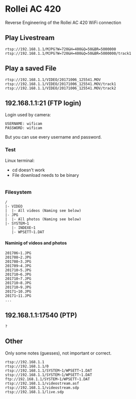 # Rollei AC 420
Reverse Engineering of the Rollei AC 420 WiFi connection

## Play Livestream
```
rtsp://192.168.1.1/MJPG?W=720&H=400&Q=50&BR=5000000
rtsp://192.168.1.1/MJPG?W=720&H=400&Q=50&BR=5000000/track1
```

## Play a saved File
```
rtsp://192.168.1.1/VIDEO/20171006_125541.MOV
rtsp://192.168.1.1/VIDEO/20171006_125541.MOV/track1
rtsp://192.168.1.1/VIDEO/20171006_125541.MOV/track2
```

## 192.168.1.1:21 (FTP login)

Login used by camera:
```
USERNAME: wificam
PASSWORD: wificam
```
But you can use every username and password.

### Test
Linux terminal:
* cd doesn't work
* File download needs to be binary
```

```

### Filesystem
```
/
|- VIDEO
|  |- All videos (Naming see below)
|- JPG
|  |- All photos (Naming see below)
|- SYSTEM~1
   |- INDEXE~1
   |- WPSETT~1.DAT
```

#### Naminig of videos and photos
```
201706~1.JPG
201708~2.JPG
201708~3.JPG
201709~4.JPG
201710~5.JPG
201710~6.JPG
201710~7.JPG
201710~8.JPG
201710~9.JPG
20171~10.JPG
20171~11.JPG
...
```

## 192.168.1.1:17540 (PTP)
```
?
```

## Other
Only some notes (guesses), not important or correct.
```
rtsp://192.168.1.1
rtsp://192.168.1.1/0
rtsp://192.168.1.1/SYSTEM~1/WPSETT~1.DAT
stsp://192.168.1.1/SYSTEM~1/WPSETT~1.DAT
ftp://192.168.1.1/SYSTEM~1/WPSETT~1.DAT
rtsp://192.168.1.1/videostream.asf
rtsp://192.168.1.1/videostream.sdp
rtsp://192.168.1.1/live.sdp
```
